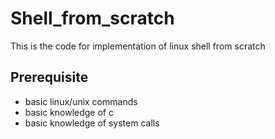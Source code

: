 # Shell_from_scratch
This is the code for implementation of linux shell from scratch
## Prerequisite
* basic linux/unix commands
* basic knowledge of c
* basic knowledge of system calls
